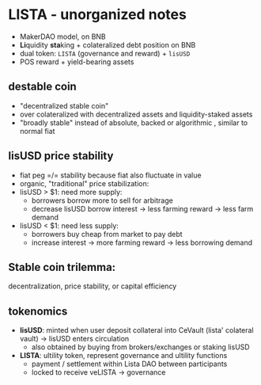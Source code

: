 # LISTA - unorganized notes

- MakerDAO model, on BNB
- **Li**quidity **sta**king + colateralized debt position on BNB
- dual token: `LISTA` (governance and reward) + `lisUSD`
- POS reward + yield-bearing assets

## destable coin
- "decentralized stable coin"
- over colateralized with decentralized assets and liquidity-staked assets
- "broadly stable" instead of absolute, backed or algorithmic , similar to
normal fiat

## lisUSD price stability
- fiat peg =/= stability because fiat also fluctuate in value
- organic, "traditional" price stabilization:
- lisUSD > $1: need more supply:
	- borrowers borrow more to sell for arbitrage
	- decrease lisUSD borrow interest -> less farming reward -> less farm demand
- lisUSD < $1: need less supply:
	- borrowers buy cheap from market to pay debt
	- increase interest -> more farming reward -> less borrowing demand

## Stable coin trilemma:
decentralization, price stability, or capital efficiency

## tokenomics
- **lisUSD**: minted when user deposit collateral into CeVault (lista' colateral vault) -> lisUSD enters circulation
	- also obtained by buying from brokers/exchanges or staking lisUSD
- **LISTA**: ultility token, represent governance and ultility functions
	- payment / settlement within Lista DAO between participants
	- locked to receive veLISTA -> governance


